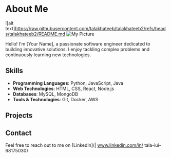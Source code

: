 # About Me

![alt text]https://raw.githubusercontent.com/talakhateeb/talakhateeb2/refs/heads/talakhateeb2/README.md
![My Picture](image/Hi.gif)


Hello! I'm [Your Name], a passionate software engineer dedicated to building innovative solutions. I enjoy tackling complex problems and continuously learning new technologies.



## Skills

- **Programming Languages**: Python, JavaScript, Java
- **Web Technologies**: HTML, CSS, React, Node.js
- **Databases**: MySQL, MongoDB
- **Tools & Technologies**: Git, Docker, AWS

## Projects


## Contact

Feel free to reach out to me on [LinkedIn](| www.linkedin.com/in/ tala-iui-68175030) 
